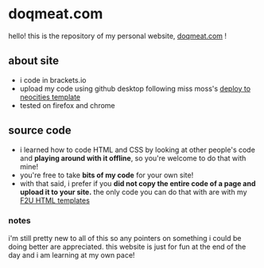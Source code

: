 # doqmeat.com
hello! this is the repository of my personal website, [doqmeat.com](https://doqmeat.com/) !

## about site
- i code in brackets.io
- upload my code using github desktop following miss moss's [deploy to neocities template](https://github.com/burned-salmon/deploy-to-neocities-template)
- tested on firefox and chrome

## source code
- i learned how to code HTML and CSS by looking at other people's code and <b>playing around with it offline</b>, so you're welcome to do that with mine!
- you're free to take <b>bits of my code</b> for your own site!
- with that said, i prefer if you <b>did not copy the entire code of a page and upload it to your site.</b> the only code you can do that with are with my [F2U HTML templates](https://github.com/doqmeat/F2U-templates)

### notes

i'm still pretty new to all of this so any pointers on something i could be doing better are appreciated. this website is just for fun at the end of the day and i am learning at my own pace! 
  
